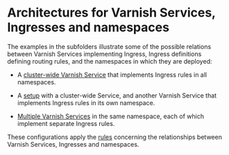 # Architectures for Varnish Services, Ingresses and namespaces

The examples in the subfolders illustrate some of the possible
relations between Varnish Services implementing Ingress, Ingress
definitions defining routing rules, and the namespaces in which they
are deployed:

* A [cluster-wide Varnish
  Service](/examples/architectures/clusterwide/) that implements
  Ingress rules in all namespaces.

* A [setup](/examples/architectures/cluster-and-ns-wide/) with a
  cluster-wide Service, and another Varnish Service that implements
  Ingress rules in its own namespace.

* [Multiple Varnish
  Services](/examples/architectures/multi-varnish-ns/) in the same
  namespace, each of which implement separate Ingress rules.

These configurations apply the [rules](/docs/ref-svcs-ingresses-ns.md)
concerning the relationships between Varnish Services, Ingresses and
namespaces.
